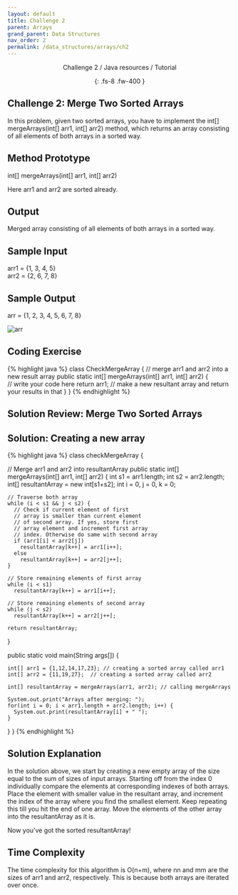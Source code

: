 ```yaml
---
layout: default
title: Challenge 2
parent: Arrays
grand_parent: Data Structures
nav_order: 2
permalink: /data_structures/arrays/ch2
---
```

<div align="center" markdown="1">
Challenge 2 / Java resources / Tutorial

{: .fs-8 .fw-400 }
</div>

## Challenge 2: Merge Two Sorted Arrays

In this problem, given two sorted arrays, you have to implement the int[] mergeArrays(int[] arr1, int[] arr2) method, which returns an array consisting of all elements of both arrays in a sorted way.

## Method Prototype 
int[] mergeArrays(int[] arr1, int[] arr2)

Here arr1 and arr2 are sorted already.

## Output 
Merged array consisting of all elements of both arrays in a sorted way.

## Sample Input 
arr1 = {1, 3, 4, 5}  
arr2 = {2, 6, 7, 8}

## Sample Output 
arr = {1, 2, 3, 4, 5, 6, 7, 8}

![arr](https://raw.githubusercontent.com/JavaLvivDev/prog-resources/master/resources/arr/arr81.png)

## Coding Exercise

{% highlight java %}
class CheckMergeArray 
{ 
    // merge arr1 and arr2 into a new result array 
    public static int[] mergeArrays(int[] arr1, int[] arr2) 
    {  
      // write your code here
      return arr1; // make a new resultant array and return your results in that
    } 
}
{% endhighlight %}

## Solution Review: Merge Two Sorted Arrays

## Solution: Creating a new array

{% highlight java %}
class checkMergeArray { 

  // Merge arr1 and arr2 into resultantArray
  public static int[] mergeArrays(int[] arr1, int[] arr2) { 
    int s1 = arr1.length;
    int s2 = arr2.length;
    int[] resultantArray = new int[s1+s2];
    int i = 0, j = 0, k = 0;

    // Traverse both array 
    while (i < s1 && j < s2) { 
      // Check if current element of first 
      // array is smaller than current element 
      // of second array. If yes, store first 
      // array element and increment first array 
      // index. Otherwise do same with second array 
      if (arr1[i] < arr2[j]) 
        resultantArray[k++] = arr1[i++]; 
      else
        resultantArray[k++] = arr2[j++]; 
    } 

    // Store remaining elements of first array 
    while (i < s1) 
      resultantArray[k++] = arr1[i++]; 

    // Store remaining elements of second array 
    while (j < s2) 
      resultantArray[k++] = arr2[j++]; 

    return resultantArray;
  } 

  public static void main(String args[]) {

    int[] arr1 = {1,12,14,17,23}; // creating a sorted array called arr1
    int[] arr2 = {11,19,27};  // creating a sorted array called arr2

    int[] resultantArray = mergeArrays(arr1, arr2); // calling mergeArrays

    System.out.print("Arrays after merging: ");
    for(int i = 0; i < arr1.length + arr2.length; i++) {
      System.out.print(resultantArray[i] + " ");
    }
  }
}
{% endhighlight %}

## Solution Explanation 
In the solution above, we start by creating a new empty array of the size equal to the sum of sizes of input arrays. Starting off from the index 0 individually compare the elements at corresponding indexes of both arrays. Place the element with smaller value in the resultant array, and increment the index of the array where you find the smallest element. Keep repeating this till you hit the end of one array. Move the elements of the other array into the resultantArray as it is.

Now you’ve got the sorted resultantArray!

## Time Complexity 
The time complexity for this algorithm is O(n+m), where nn and mm are the sizes of arr1 and arr2, respectively. This is because both arrays are iterated over once.
